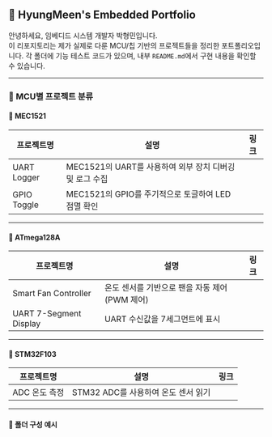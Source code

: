 ## 📁 HyungMeen's Embedded Portfolio

안녕하세요, 임베디드 시스템 개발자 박형민입니다.  
이 리포지토리는 제가 실제로 다룬 MCU/칩 기반의 프로젝트들을 정리한 포트폴리오입니다.
각 폴더에 기능 테스트 코드가 있으며, 내부 `README.md`에서 구현 내용을 확인할 수 있습니다.

---

### 📌 MCU별 프로젝트 분류

#### 🔷 MEC1521

| 프로젝트명 | 설명 | 링크 |
|------------|------|------|
| UART Logger | MEC1521의 UART를 사용하여 외부 장치 디버깅 및 로그 수집
| GPIO Toggle | MEC1521의 GPIO를 주기적으로 토글하여 LED 점멸 확인

---

#### 🔷 ATmega128A

| 프로젝트명 | 설명 | 링크 |
|------------|------|------|
| Smart Fan Controller | 온도 센서를 기반으로 팬을 자동 제어 (PWM 제어)
| UART 7-Segment Display | UART 수신값을 7세그먼트에 표시

---

#### 🔷 STM32F103

| 프로젝트명 | 설명 | 링크 |
|------------|------|------|
| ADC 온도 측정 | STM32 ADC를 사용하여 온도 센서 읽기 

---

#### 📁 폴더 구성 예시


